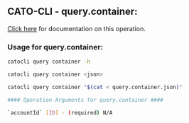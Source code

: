 
## CATO-CLI - query.container:
[Click here](https://api.catonetworks.com/documentation/#query-query.container) for documentation on this operation.

### Usage for query.container:

```bash
catocli query container -h

catocli query container <json>

catocli query container "$(cat < query.container.json)"

#### Operation Arguments for query.container ####

`accountId` [ID] - (required) N/A    
